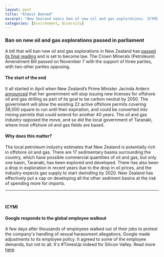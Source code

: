 ```yaml
---
layout: post
title: "Almost Banned"
excerpt: "New Zealand nears ban of new oil and gas explorations. ICYMI: Google responds to walkout."
categories: [Environment, Diversity]
---
```


### Ban on new oil and gas explorations passed in parliament

A bill that will ban new oil and gas explorations in New Zealand has <a href="https://www.nzherald.co.nz/nz/news/article.cfm?c_id=1&objectid=12156258" target="_blank">passed its final reading</a> and is set to become law. The Crown Minerals (Petroleum) Amendment Bill passed on November 7 with the support of three parties, with two other parties opposing.

#### The start of the end

It all started in April when New Zealand’s Prime Minister Jacinda Ardern <a href="https://www.beehive.govt.nz/release/planning-future-no-new-offshore-oil-and-gas-exploration-permits" target="_blank">announced</a> that her government will stop issuing new licenses for offshore oil and gas drilling as part of its goal to be carbon neutral by 2050. The government will allow the existing 22 active offshore permits covering 38,000 square to run until their expiration, and could be converted into mining permits that could extend for another 40 years. The oil and gas industry opposed the move, and so did the local government of Taranaki, where most offshore oil and gas fields are based.

#### Why does this matter?

The local petroleum industry estimates that New Zealand is potentially rich in offshore oil and gas. There are 17 sedimentary basins surrounding the country, which have possible commercial quantities of oil and gas, but only one basin, Taranaki, has been explored and developed. There has also been a drop in exploration in recent years due to the drop in oil prices, and the industry expects gas supply to start dwindling by 2020. New Zealand has effectively put a cap on developing all the other sediment basins at the risk of spending more for imports.

* * *
<br />

**ICYMI**

#### **Google responds to the global employee walkout**

A few days after thousands of employees walked out of their jobs to protest the company's handling of sexual harassment allegations, Google made adjustments to its employee policy. It agreed to some of the employee demands, but not to all. It's #TimesUp indeed for Silicon Valley. Read more <a href="https://www.vox.com/2018/11/8/18075840/google-ceo-announces-sexual-harassment-policy" target="_blank">here</a>.
